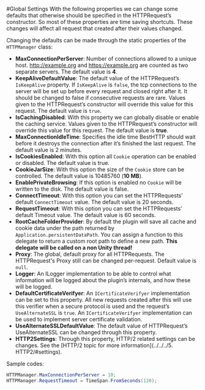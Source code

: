 #Global Settings
With the following properties we can change some defaults that otherwise should be specified in the HTTPRequest’s constructor. So most of these properties are time saving shortcuts.
These changes will affect all request that created after their values changed.

Changing the defaults can be made through the static properties of the `HTTPManager` class:

- **MaxConnectionPerServer**: Number of connections allowed to a unique host. <http://example.org> and <https://example.org> are counted as two separate servers. The default value is **4**.
- **KeepAliveDefaultValue**: The default value of the HTTPRequest’s `IsKeepAlive` property. If `IsKeepAlive` is `false`, the tcp connections to the server will be set up before every request and closed right after it. It should be changed to false if consecutive requests are rare. Values given to the HTTPRequest’s constructor will override this value for this request. The default value is `true`.
- **IsCachingDisabled**: With this property we can globally disable or enable the caching service. Values given to the HTTPRequest’s constructor will override this value for this request. The default value is **true**.
- **MaxConnectionIdleTime**: Specifies the idle time BestHTTP should wait before it destroys the connection after it’s finished the last request. The default value is 2 minutes.
- **IsCookiesEnabled**: With this option all `Cookie` operation can be enabled or disabled. The default value is true.
- **CookieJarSize**: With this option the size of the `Cookie` store can be controlled. The default value is 10485760 (**10 MB**).
- **EnablePrivateBrowsing**: If this option is enabled no `Cookie` will be written to the disk. The default value is false. 
- **ConnectTimeout**: With this option you can set the HTTPRequests’ default `ConnectTimeout` value. The default value is 20 seconds.
- **RequestTimeout**: With this option you can set the HTTPRequests’ default Timeout value. The default value is 60 seconds.
- **RootCacheFolderProvider**: By default the plugin will save all cache and cookie data under the path returned by `Application.persistentDataPath`. You can assign a function to this delegate to return a custom root path to define a new path. **This delegate will be called on a non Unity thread!**
- **Proxy**: The global, default proxy for all HTTPRequests. The HTTPRequest's Proxy still can be changed per-request. Default value is `null`.
- **Logger**: An ILogger implementation to be able to control what information will be logged about the plugin’s internals, and how these will be logged.
- **DefaultCertificateVerifyer**: An `ICertificateVerifyer` implementation can be set to this property. All new requests created after this will use this verifier when a secure protocol is used and the request’s `UseAlternateSSL` is `true`. An `ICertificateVerifyer` implementation can be used to implement server certificate validation.
- **UseAlternateSSLDefaultValue**: The default value of HTTPRequest’s UseAlternateSSL can be changed through this property.
- **HTTP2Settings**: Through this property, HTTP/2 related settings can be changes. See the [HTTP/2 topic for more information](../../../5. HTTP2/#settings).

Sample codes:

```csharp
HTTPManager.MaxConnectionPerServer = 10;
HTTPManager.RequestTimeout = TimeSpan.FromSeconds(120);
```
